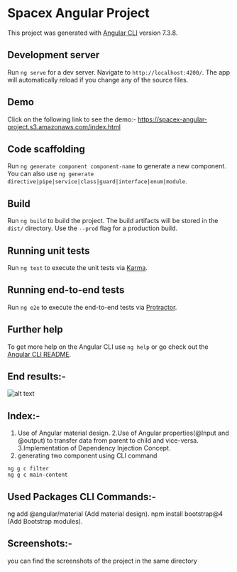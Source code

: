 # Spacex Angular Project

This project was generated with [Angular CLI](https://github.com/angular/angular-cli) version 7.3.8.

## Development server

Run `ng serve` for a dev server. Navigate to `http://localhost:4200/`. The app will automatically reload if you change any of the source files.

## Demo
Click on the following link to see the demo:- https://spacex-angular-project.s3.amazonaws.com/index.html


## Code scaffolding

Run `ng generate component component-name` to generate a new component. You can also use `ng generate directive|pipe|service|class|guard|interface|enum|module`.

## Build

Run `ng build` to build the project. The build artifacts will be stored in the `dist/` directory. Use the `--prod` flag for a production build.

## Running unit tests

Run `ng test` to execute the unit tests via [Karma](https://karma-runner.github.io).

## Running end-to-end tests

Run `ng e2e` to execute the end-to-end tests via [Protractor](http://www.protractortest.org/).

## Further help

To get more help on the Angular CLI use `ng help` or go check out the [Angular CLI README](https://github.com/angular/angular-cli/blob/master/README.md).


## End results:-
![alt text](https://github.com/iankitchauhan/Spacex-Angular-Project/blob/master/screencapture-localhost-4200-2020-08-08-16_03_14.png)
## Index:-
1. Use of Angular material design.
2.Use of Angular properties(@Input and @output) to transfer data from parent   to  child and vice-versa.
3.Implementation of Dependency Injection Concept.
4. generating two component using CLI command
```
ng g c filter
ng g c main-content

```

## Used Packages CLI Commands:-
ng add @angular/material (Add material design).
npm install bootstrap@4 (Add Bootstrap modules).


## Screenshots:-
you can find the screenshots of the project in the same directory

